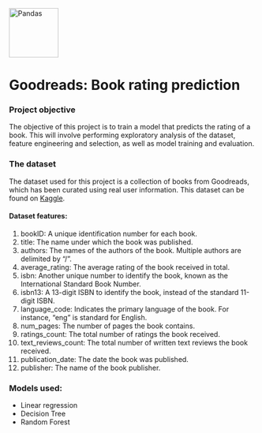 <img src="https://upload.wikimedia.org/wikipedia/commons/1/1a/Goodreads_logo.svg" alt="Pandas" align="center" width="100"/>

# Goodreads: Book rating prediction

### Project objective
The objective of this project is to train a model that predicts the rating of a book. This will involve performing exploratory analysis of the dataset, feature engineering and selection, as well as model training and evaluation.

### The dataset
The dataset used for this project is a collection of books from Goodreads, which has been curated using real user information. This dataset can be found on [Kaggle](https://www.kaggle.com/datasets/jealousleopard/goodreadsbooks).

#### Dataset features:
1. bookID: A unique identification number for each book.
2. title: The name under which the book was published.
3. authors: The names of the authors of the book. Multiple authors are delimited by “/”.
4.  average_rating: The average rating of the book received in total.
5. isbn: Another unique number to identify the book, known as the International Standard Book Number.
6. isbn13: A 13-digit ISBN to identify the book, instead of the standard 11-digit ISBN.
7. language_code: Indicates the primary language of the book. For instance, “eng” is standard for English.
8. num_pages: The number of pages the book contains.
9. ratings_count: The total number of ratings the book received.
10. text_reviews_count: The total number of written text reviews the book received.
11. publication_date: The date the book was published.
12. publisher: The name of the book publisher.

### Models used:
* Linear regression
* Decision Tree
* Random Forest
